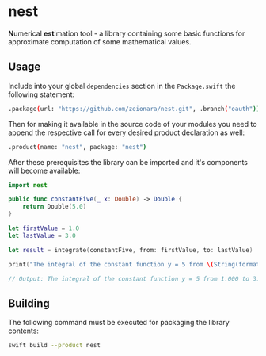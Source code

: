 # nest

**N**umerical **est**imation tool - a library containing some basic functions for approximate computation of some mathematical values.

## Usage

Include into your global `dependencies` section in the `Package.swift` the following statement: 

```sh
.package(url: "https://github.com/zeionara/nest.git", .branch("oauth"))
```

Then for making it available in the source code of your modules you need to append the respective call for every desired product declaration as well:

```sh
.product(name: "nest", package: "nest")
```

After these prerequisites the library can be imported and it's components will become available:

```swift
import nest

public func constantFive(_ x: Double) -> Double {
    return Double(5.0)
}

let firstValue = 1.0
let lastValue = 3.0

let result = integrate(constantFive, from: firstValue, to: lastValue)

print("The integral of the constant function y = 5 from \(String(format: "%.3f", firstValue)) to \(String(format: "%.3f", lastValue)) is equal to \(String(format: "%.3f", result))!")

// Output: The integral of the constant function y = 5 from 1.000 to 3.000 is equal to 10.000!
```


## Building

The following command must be executed for packaging the library contents:

```sh
swift build --product nest
```
